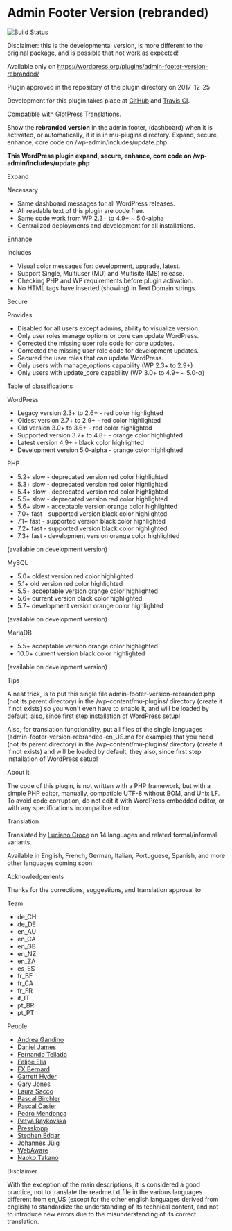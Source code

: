 # Admin Footer Version (rebranded)

[![Build Status](https://travis-ci.org/luciano-croce/admin-footer-version-rebranded.svg?branch=master)](https://travis-ci.org/luciano-croce/admin-footer-version-rebranded)

Disclaimer: this is the developmental version, is more different to the original package, and is possible that not work as expected!

Available only on https://wordpress.org/plugins/admin-footer-version-rebranded/

Plugin approved in the repository of the plugin directory on 2017-12-25

Development for this plugin takes place at [GitHub](https://github.com/luciano-croce/admin-footer-version-rebranded/) and [Travis CI](https://travis-ci.org/luciano-croce/admin-footer-version-rebranded/).

Compatible with [GlotPress Translations](https://translate.wordpress.org/projects/wp-plugins/admin-footer-version-rebranded). 

Show the **rebranded version** in the admin footer, (dashboard) when it is activated, or automatically, if it is in mu-plugins directory. Expand, secure, enhance, core code on /wp-admin/includes/update.php

**This WordPress plugin expand, secure, enhance, core code on /wp-admin/includes/update.php**

Expand

Necessary

* Same dashboard messages for all WordPress releases.
* All readable text of this plugin are code free.
* Same code work from WP 2.3+ to 4.9+ ~ 5.0-alpha
* Centralized deployments and development for all installations.

Enhance

Includes

* Visual color messages for: development, upgrade, latest.
* Support Single, Multiuser (MU) and Multisite (MS) release.
* Checking PHP and WP requirements before plugin activation.
* No HTML tags have inserted (showing) in Text Domain strings.

Secure

Provides

* Disabled for all users except admins, ability to visualize version.
* Only user roles manage options or core can update WordPress.
* Corrected the missing user role code for core updates.
* Corrected the missing user role code for development updates.
* Secured the user roles that can update WordPress.
* Only users with manage_options capability (WP 2.3+ to 2.9+)
* Only users with update_core capability (WP 3.0+ to 4.9+ ~ 5.0-α)

Table of classifications

WordPress

 * Legacy version 2.3+ to 2.6+ - red color highlighted
 * Oldest version 2.7+ to 2.9+ - red color highlighted
 * Old version 3.0+ to 3.6+ - red color highlighted
 * Supported version 3.7+ to 4.8+ - orange color highlighted
 * Latest version 4.9+ - black color highlighted
 * Development version 5.0-alpha - orange color highlighted

PHP

 * 5.2+ slow - deprecated version red color highlighted
 * 5.3+ slow - deprecated version red color highlighted
 * 5.4+ slow - deprecated version red color highlighted
 * 5.5+ slow - deprecated version red color highlighted
 * 5.6+ slow - acceptable version orange color highlighted
 * 7.0+ fast - supported version black color highlighted
 * 7.1+ fast - supported version black color highlighted
 * 7.2+ fast - supported version black color highlighted
 * 7.3+ fast - development version orange color highlighted

(available on development version)

MySQL

 * 5.0+ oldest version red color highlighted
 * 5.1+ old version red color highlighted
 * 5.5+ acceptable version orange color highlighted
 * 5.6+ current version black color highlighted
 * 5.7+ development version orange color highlighted

(available on development version) 

MariaDB

 * 5.5+ acceptable version orange color highlighted
 * 10.0+ current version black color highlighted

(available on development version)

Tips

A neat trick, is to put this single file admin-footer-version-rebranded.php (not its parent directory) in the /wp-content/mu-plugins/ directory (create it if not exists) so you won't even have to enable it, and will be loaded by default, also, since first step installation of WordPress setup!

Also, for translation functionality, put all files of the single languages (admin-footer-version-rebranded-en_US.mo for example) that you need (not its parent directory) in the /wp-content/mu-plugins/ directory (create it if not exists) and will be loaded by default, they also, since first step installation of WordPress setup!

About it

The code of this plugin, is not written with a PHP framework, but with a simple PHP editor, manually, compatible UTF-8 without BOM, and Unix LF. To avoid code corruption, do not edit it with WordPress embedded editor, or with any specifications incompatible editor.

Translation

Translated by [Luciano Croce](https://profiles.wordpress.org/luciano-croce/) on 14 languages and related formal/informal variants.

Available in English, French, German, Italian, Portuguese, Spanish, and more other languages coming soon.

Acknowledgements

Thanks for the corrections, suggestions, and translation approval to

Team

 * de_CH
 * de_DE
 * en_AU
 * en_CA
 * en_GB
 * en_NZ
 * en_ZA
 * es_ES
 * fr_BE
 * fr_CA
 * fr_FR
 * it_IT
 * pt_BR
 * pt_PT

People

 * [Andrea Gandino](https://profiles.wordpress.org/andg/)
 * [Daniel James](https://profiles.wordpress.org/danieltj/)
 * [Fernando Tellado](https://profiles.wordpress.org/fernandot/)
 * [Felipe Elia](https://profiles.wordpress.org/felipeelia/)
 * [FX Bérnard](https://profiles.wordpress.org/fxbenard/)
 * [Garrett Hyder](https://profiles.wordpress.org/garrett-eclipse/)
 * [Gary Jones](https://profiles.wordpress.org/garyj/)
 * [Laura Sacco](https://profiles.wordpress.org/lasacco/)
 * [Pascal Birchler](https://profiles.wordpress.org/swissspidy/)
 * [Pascal Casier](https://profiles.wordpress.org/casiepa/)
 * [Pedro Mendonça](https://profiles.wordpress.org/pedromendonca/)
 * [Petya Raykovska](https://profiles.wordpress.org/petya/)
 * [Presskopp](https://profiles.wordpress.org/presskopp/)
 * [Stephen Edgar](https://profiles.wordpress.org/netweb/)
 * [Johannes Jülg](https://profiles.wordpress.org/timse201/)
 * [WebAware](https://profiles.wordpress.org/webaware/)
 * [Naoko Takano](https://profiles.wordpress.org/nao/)

Disclaimer

With the exception of the main descriptions, it is considered a good practice, not to translate the readme.txt file in the various languages different from en_US (except for the other english languages derived from english) to standardize the understanding of its technical content, and not to introduce new errors due to the misunderstanding of its correct translation.
